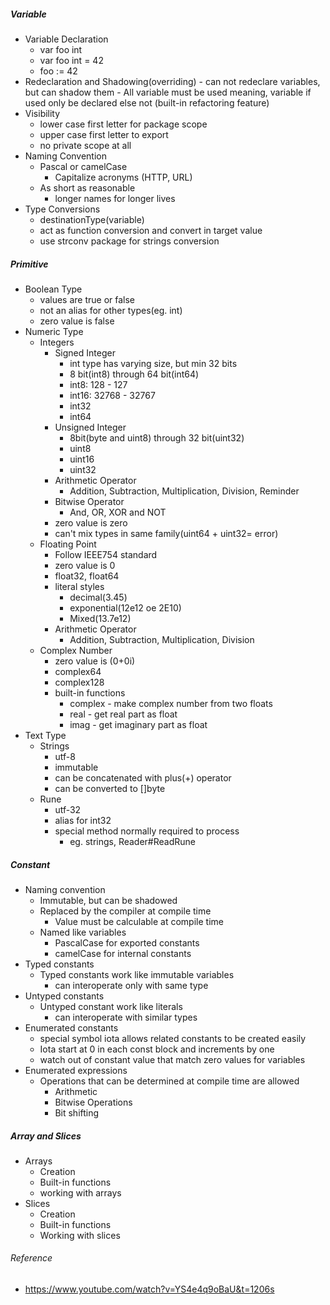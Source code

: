 ##### Variable
- Variable Declaration
    - var foo int
    - var foo int = 42
    - foo := 42
- Redeclaration and Shadowing(overriding)
        - can not redeclare variables, but can shadow them
        - All variable must be used meaning, variable if used only be declared else not (built-in refactoring feature)
- Visibility
    - lower case first letter for package scope
    - upper case first letter to export
    - no private scope at all
- Naming Convention
    - Pascal or camelCase
        - Capitalize acronyms (HTTP, URL)
    - As short as reasonable
        - longer names for longer lives
- Type Conversions
    - destinationType(variable)
    - act as function conversion and convert in target value
    - use strconv package for strings conversion

##### Primitive
- Boolean Type
    - values are true or false
    - not an alias for other types(eg. int)
    - zero value is false
- Numeric Type
    - Integers
        - Signed Integer
            - int type has varying size, but min 32 bits
            - 8 bit(int8) through 64 bit(int64)
            - int8: 128 - 127
            - int16: 32768 - 32767
            - int32
            - int64
        - Unsigned Integer
            - 8bit(byte and uint8) through 32 bit(uint32)
            - uint8
            - uint16
            - uint32
        - Arithmetic Operator
            - Addition, Subtraction, Multiplication, Division, Reminder
        - Bitwise Operator
            - And, OR, XOR and NOT
        - zero value is zero
        - can't mix types in same family(uint64 + uint32= error)
    - Floating Point
        - Follow IEEE754 standard
        - zero value is 0
        - float32, float64
        - literal styles
            - decimal(3.45)
            - exponential(12e12 oe 2E10)
            - Mixed(13.7e12)
        - Arithmetic Operator
            - Addition, Subtraction, Multiplication, Division
    - Complex Number
        - zero value is (0+0i)
        - complex64
        - complex128
        - built-in functions
            - complex - make complex number from two floats
            - real - get real part as float
            - imag - get imaginary part as float
- Text Type
    - Strings
        - utf-8
        - immutable
        - can be concatenated with plus(+) operator
        - can be converted to []byte
    - Rune
        - utf-32
        - alias for int32
        - special method normally required to process
            - eg. strings, Reader#ReadRune        
##### Constant

- Naming convention
    - Immutable, but can be shadowed
    - Replaced by the compiler at compile time
        - Value must be calculable at compile time
    - Named like variables
        - PascalCase for exported constants
        - camelCase for internal constants
- Typed constants
    - Typed constants work like immutable variables
        - can interoperate only with same type
- Untyped constants
    - Untyped constant work like literals
        - can interoperate with similar types
- Enumerated constants
    - special symbol iota allows related constants to be created easily
    - Iota start at 0 in each const block and increments by one
    - watch out of constant value that match zero values for variables
- Enumerated expressions
    - Operations that can be determined at compile time are allowed
        - Arithmetic
        - Bitwise Operations
        - Bit shifting
        
##### Array and Slices
- Arrays
    - Creation
    - Built-in functions
    - working with arrays
- Slices
    - Creation
    - Built-in functions
    - Working with slices
###### Reference
- https://www.youtube.com/watch?v=YS4e4q9oBaU&t=1206s
